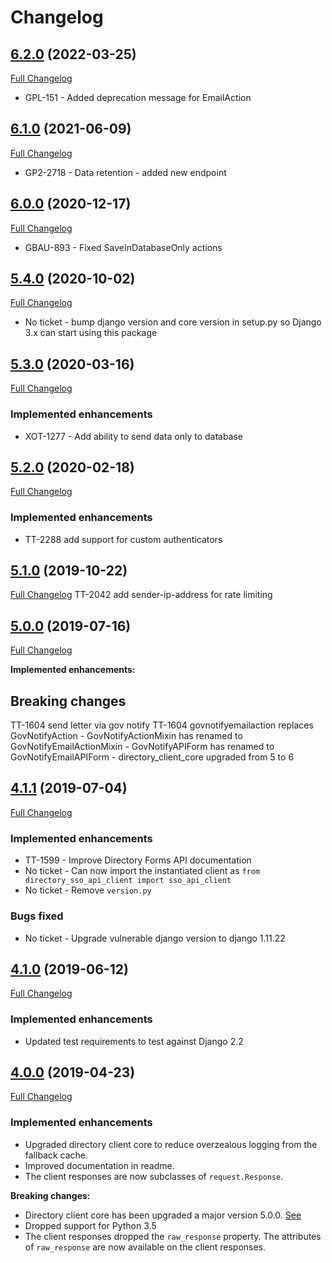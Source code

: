 # Changelog


## [6.2.0](https://pypi.org/project/directory-forms-api-client/6.2.0/) (2022-03-25)
[Full Changelog](https://github.com/uktrade/directory-forms-api-client/pull/36/files)
- GPL-151 - Added deprecation message for EmailAction

## [6.1.0](https://pypi.org/project/directory-forms-api-client/6.1.0/) (2021-06-09)
[Full Changelog](https://github.com/uktrade/directory-forms-api-client/pull/34/files)
- GP2-2718 - Data retention - added new endpoint

## [6.0.0](https://pypi.org/project/directory-forms-api-client/6.0.0/) (2020-12-17)
[Full Changelog](https://github.com/uktrade/directory-forms-api-client/pull/31/files)
- GBAU-893 - Fixed SaveInDatabaseOnly actions


## [5.4.0](https://pypi.org/project/directory-forms-api-client/5.4.0/) (2020-10-02)
[Full Changelog](https://github.com/uktrade/directory-forms-api-client/pull/30/files)
- No ticket - bump django version and core version in setup.py so Django 3.x can start using this package


## [5.3.0](https://pypi.org/project/directory-forms-api-client/5.3.0/) (2020-03-16)
[Full Changelog](https://github.com/uktrade/directory-forms-api-client/pull/28/files)

### Implemented enhancements

* XOT-1277 - Add ability to send data only to database


## [5.2.0](https://pypi.org/project/directory-forms-api-client/5.2.0/) (2020-02-18)
[Full Changelog](https://github.com/uktrade/directory-forms-api-client/pull/27/files)

### Implemented enhancements

* TT-2288 add support for custom authenticators

## [5.1.0](https://pypi.org/project/directory-forms-api-client/5.1.0/) (2019-10-22)
[Full Changelog](https://github.com/uktrade/directory-forms-api-client/pull/26/files)
TT-2042 add sender-ip-address for rate limiting

## [5.0.0](https://pypi.org/project/directory-forms-api-client/5.0.0/) (2019-07-16)
[Full Changelog](https://github.com/uktrade/directory-forms-api-client/pull/25/files)

**Implemented enhancements:**

## Breaking changes
TT-1604 send letter via gov notify
TT-1604 govnotifyemailaction replaces GovNotifyAction
    - GovNotifyActionMixin has renamed to GovNotifyEmailActionMixin
    - GovNotifyAPIForm has renamed to GovNotifyEmailAPIForm
    - directory_client_core upgraded from 5 to 6

## [4.1.1](https://pypi.org/project/directory-forms-api-client/4.1.1/) (2019-07-04)
[Full Changelog](https://github.com/uktrade/directory-forms-api-client/pull/22/files)

### Implemented enhancements
- TT-1599 - Improve Directory Forms API documentation
- No ticket - Can now import the instantiated client as `from directory_sso_api_client import sso_api_client`
- No ticket - Remove `version.py`

### Bugs fixed
- No ticket - Upgrade vulnerable django version to django 1.11.22

## [4.1.0](https://pypi.org/project/directory-forms-api-client/4.1.0/) (2019-06-12)
[Full Changelog](https://github.com/uktrade/directory-forms-api-client/pull/21/files)

### Implemented enhancements
- Updated test requirements to test against Django 2.2

## [4.0.0](https://pypi.org/project/directory-forms-api-client/4.0.0/) (2019-04-23)
[Full Changelog](https://github.com/uktrade/directory-forms-api-client/pull/20/files)

### Implemented enhancements
- Upgraded directory client core to reduce overzealous logging from the fallback cache.
- Improved documentation in readme.
- The client responses are now subclasses of `request.Response`.

**Breaking changes:**

- Directory client core has been upgraded a major version 5.0.0. [See](https://github.com/uktrade/directory-client-core/pull/16)
- Dropped support for Python 3.5
- The client responses dropped the `raw_response` property. The attributes of `raw_response` are now available on the client responses.
